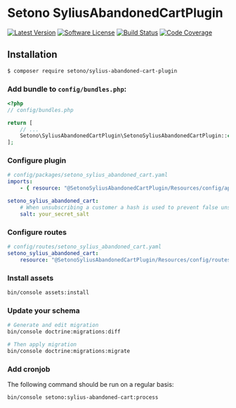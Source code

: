 # Setono SyliusAbandonedCartPlugin

[![Latest Version][ico-version]][link-packagist]
[![Software License][ico-license]](LICENSE)
[![Build Status][ico-github-actions]][link-github-actions]
[![Code Coverage][ico-code-coverage]][link-code-coverage]

## Installation

```bash
$ composer require setono/sylius-abandoned-cart-plugin
```

### Add bundle to `config/bundles.php`:

```php
<?php
// config/bundles.php

return [
    // ...
    Setono\SyliusAbandonedCartPlugin\SetonoSyliusAbandonedCartPlugin::class => ['all' => true],
];
```

### Configure plugin

```yaml
# config/packages/setono_sylius_abandoned_cart.yaml
imports:
    - { resource: "@SetonoSyliusAbandonedCartPlugin/Resources/config/app/config.yaml" }

setono_sylius_abandoned_cart:
    # When unsubscribing a customer a hash is used to prevent false unsubscribes. This hash is generated using this salt.
    salt: your_secret_salt
```

### Configure routes

```yaml
# config/routes/setono_sylius_abandoned_cart.yaml
setono_sylius_abandoned_cart:
    resource: "@SetonoSyliusAbandonedCartPlugin/Resources/config/routes.yaml"
```

### Install assets

```bash
bin/console assets:install
```

### Update your schema

```bash
# Generate and edit migration
bin/console doctrine:migrations:diff

# Then apply migration
bin/console doctrine:migrations:migrate
```

### Add cronjob

The following command should be run on a regular basis:

```bash
bin/console setono:sylius-abandoned-cart:process
```

[ico-version]: https://poser.pugx.org/setono/sylius-abandoned-cart-plugin/v/stable
[ico-license]: https://poser.pugx.org/setono/sylius-abandoned-cart-plugin/license
[ico-github-actions]: https://github.com/Setono/SyliusAbandonedCartPlugin/workflows/build/badge.svg
[ico-code-coverage]: https://codecov.io/gh/Setono/SyliusAbandonedCartPlugin/branch/master/graph/badge.svg

[link-packagist]: https://packagist.org/packages/setono/sylius-abandoned-cart-plugin
[link-github-actions]: https://github.com/Setono/SyliusAbandonedCartPlugin/actions
[link-code-coverage]: https://codecov.io/gh/Setono/SyliusAbandonedCartPlugin
